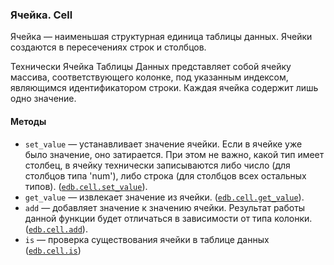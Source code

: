 ### Ячейка. Cell

Ячейка — наименьшая структурная единица таблицы данных. Ячейки создаются в пересечениях строк и столбцов.

Технически Ячейка Таблицы Данных представляет собой ячейку массива, соответствующего колонке, под указанным индексом, являющимся идентификатором строки. Каждая ячейка содержит лишь одно значение.

#### Методы

* `set_value` — устанавливает значение ячейки. Если в ячейке уже было значение, оно затирается. При этом не важно, какой тип имеет столбец, в ячейку технически записываются либо число (для столбцов типа 'num'), либо строка (для столбцов всех остальных типов). ([`edb.cell.set_value`](../funcs/cell/edb.cell.set_value.md)).
* `get_value` — извлекает значение из ячейки. ([`edb.cell.get_value`](../funcs/cell/edb.cell.get_value.md)).
* `add` — добавляет значение к значению ячейки. Результат работы данной функции будет отличаться в зависимости от типа колонки. ([`edb.cell.add`](../funcs/cell/edb.cell.add.md)).
* `is` — проверка существования ячейки в таблице данных ([`edb.cell.is`](../funcs/cell/edb.cell.is.md))
